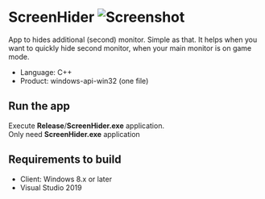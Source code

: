 
# ScreenHider ![Screenshot](ScreenHiderIco.ico) 
App to hides additional (second) monitor. Simple as that. It helps when you want to quickly hide second monitor, when your main monitor is on game mode.
* Language: C++
* Product: windows-api-win32 (one file)

## Run the app
Execute **Release**/**ScreenHider.exe** application. <br>
Only need **ScreenHider.exe** application

## Requirements to build
* Client: Windows 8.x or later
* Visual Studio 2019


